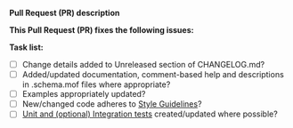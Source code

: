 <!--
Thanks for submitting a Pull Request (PR) to this project.
Your contribution to this project is greatly appreciated!

Please make sure you have read the contributing section
at https://github.com/PowerShell/SqlServerDsc#contributing.

Please prefix the PR title with the resource name,
i.e. 'SqlSetup: My short description'
If this is a breaking change, then also prefix the PR title
with 'BREAKING CHANGE:',
i.e. 'BREAKING CHANGE: SqlSetup: My short description'
-->
**Pull Request (PR) description**
<!-- Replace this with a description of your pull request -->

**This Pull Request (PR) fixes the following issues:**
<!-- Replace this with the list of issues or n/a. Use format: Fixes #123 -->

**Task list:**
<!--
To aid community reviewers in reviewing and merging your pull request (PR), please take
the time to run through the below checklist.
Change to [x] for each task in the task list that applies to your pull request (PR).
-->
- [ ] Change details added to Unreleased section of CHANGELOG.md?
- [ ] Added/updated documentation, comment-based help and descriptions in .schema.mof files where appropriate?
- [ ] Examples appropriately updated?
- [ ] New/changed code adheres to [Style Guidelines](https://github.com/PowerShell/DscResources/blob/master/StyleGuidelines.md)?
- [ ] [Unit and (optional) Integration tests](https://github.com/PowerShell/DscResources/blob/master/TestsGuidelines.md) created/updated where possible?
